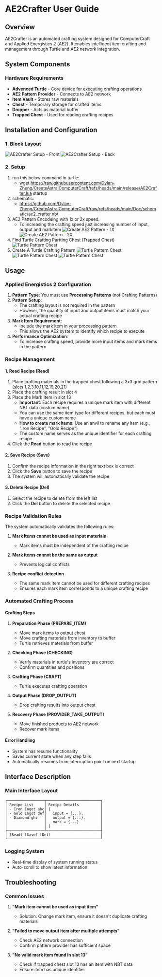 # AE2Crafter User Guide

## Overview

AE2Crafter is an automated crafting system designed for ComputerCraft and Applied Energistics 2 (AE2). It enables intelligent item crafting and management through Turtle and AE2 network integration.

## System Components

### Hardware Requirements
- **Advenced Turtle** - Core device for executing crafting operations
- **AE2 Pattern Provider** - Connects to AE2 network
- **Item Vault** - Stores raw materials
- **Chest** - Temporary storage for crafted items
- **Dropper** - Acts as material buffer
- **Trapped Chest** - Used for reading crafting recipes

## Installation and Configuration

### 1. Block Layout
![AE2Crafter Setup - Front](https://github.com/Dylan-Zheng/CreateAstralComputerCraft/blob/main/Doc/images/ae2crafter/AE2CrafterSetup-front.png?raw=true)
![AE2Crafter Setup - Back](https://github.com/Dylan-Zheng/CreateAstralComputerCraft/blob/main/Doc/images/ae2crafter/AE2CrafterSetup-back.png?raw=true)

### 2. Setup
1. run this below command in turtle:
   - wget https://raw.githubusercontent.com/Dylan-Zheng/CreateAstralComputerCraft/refs/heads/main/release/AE2Crafter.lua startup
2. schematic:
   - https://github.com/Dylan-Zheng/CreateAstralComputerCraft/raw/refs/heads/main/Doc/schematic/ae2_crafter.nbt
3. AE2 Pattern Encodeing with 1x or 2x speed. 
   - To increasing the crafting speed just increasing number of input, output and markitem
![Create AE2 Pattern - 1X](https://github.com/Dylan-Zheng/CreateAstralComputerCraft/blob/main/Doc/images/ae2crafter/PatternEncoding_1x_speed.png?raw=true)
![Create AE2 Pattern - 2X](https://github.com/Dylan-Zheng/CreateAstralComputerCraft/blob/main/Doc/images/ae2crafter/PatternEncoding_2x_speed.png?raw=true)
4. Find Turtle Crafting Partting Chest (Trapped Chest)
![Turtle Pattern Chest](https://github.com/Dylan-Zheng/CreateAstralComputerCraft/blob/main/Doc/images/ae2crafter/FindTrappedChest.png?raw=true)
5. Create A Turtle Crafting Pattern
![Turtle Pattern Chest](https://github.com/Dylan-Zheng/CreateAstralComputerCraft/blob/main/Doc/images/ae2crafter/CreateTurtlePatternA.png?raw=true)
![Turtle Pattern Chest](https://github.com/Dylan-Zheng/CreateAstralComputerCraft/blob/main/Doc/images/ae2crafter/CreateTurtlePatternB.png?raw=true)
![Turtle Pattern Chest](https://github.com/Dylan-Zheng/CreateAstralComputerCraft/blob/main/Doc/images/ae2crafter/CreateTurtlePatternC.png?raw=true)

## Usage

### Applied Energistics 2 Configuration

1. **Pattern Type**: You must use **Processing Patterns** (not Crafting Patterns)
2. **Pattern Setup**:
   - The crafting layout is not required in the pattern
   - However, the quantity of input and output items must match your actual crafting recipe
3. **Mark Item Requirement**: 
   - Include the mark item in your processing pattern
   - This allows the AE2 system to identify which recipe to execute
4. **Performance Optimization**: 
   - To increase crafting speed, provide more input items and mark items in the pattern

### Recipe Management

#### 1. Read Recipe (Read)
1. Place crafting materials in the trapped chest following a 3x3 grid pattern (slots 1,2,3,10,11,12,19,20,21)
2. Place the crafting result in slot 4
3. Place the Mark Item in slot 13
   - **Important**: Each recipe requires a unique mark item with different NBT data (custom name)
   - You can use the same item type for different recipes, but each must have a unique custom name
   - **How to create mark items**: Use an anvil to rename any item (e.g., "Iron Recipe", "Gold Recipe")
   - The custom name serves as the unique identifier for each crafting recipe 
4. Click the **Read** button to read the recipe

#### 2. Save Recipe (Save)
1. Confirm the recipe information in the right text box is correct
2. Click the **Save** button to save the recipe
3. The system will automatically validate the recipe

#### 3. Delete Recipe (Del)
1. Select the recipe to delete from the left list
2. Click the **Del** button to delete the selected recipe

### Recipe Validation Rules

The system automatically validates the following rules:

1. **Mark items cannot be used as input materials**
   - Mark items must be independent of the crafting recipe

2. **Mark items cannot be the same as output**
   - Prevents logical conflicts

3. **Recipe conflict detection**
   - The same mark item cannot be used for different crafting recipes
   - Ensures each mark item corresponds to a unique crafting recipe

### Automated Crafting Process

#### Crafting Steps
1. **Preparation Phase (PREPARE_ITEM)**
   - Move mark items to output chest
   - Move crafting materials from inventory to buffer
   - Turtle retrieves materials from buffer

2. **Checking Phase (CHECKING)**
   - Verify materials in turtle's inventory are correct
   - Confirm quantities and positions

3. **Crafting Phase (CRAFT)**
   - Turtle executes crafting operation

4. **Output Phase (DROP_OUTPUT)**
   - Drop crafting results into output chest

5. **Recovery Phase (PROVIDER_TAKE_OUTPUT)**
   - Move finished products to AE2 network
   - Recover mark items

#### Error Handling
- System has resume functionality
- Saves current state when any step fails
- Automatically resumes from interruption point on next startup

## Interface Description

### Main Interface Layout
```
┌─────────────────┬─────────────────────────┐
│ Recipe List     │ Recipe Details          │
│ - Iron Ingot abc│ {                       │
│ - Gold Ingot def│   input = {...},        │
│ - Diamond ghi   │   output = {...},       │
│                 │   mark = {...}          │
│                 │ }                       │
├─────────────────┴─────────────────────────┤
│ [Read] [Save] [Del]                       │
└───────────────────────────────────────────┘
```

### Logging System
- Real-time display of system running status
- Auto-scroll to show latest information

## Troubleshooting

### Common Issues

1. **"Mark item cannot be used as input item"**
   - Solution: Change mark item, ensure it doesn't duplicate crafting materials

2. **"Failed to move output item after multiple attempts"**
   - Check AE2 network connection
   - Confirm pattern provider has sufficient space

3. **"No valid mark item found in slot 13"**
   - Check if trapped chest slot 13 has an item with NBT data
   - Ensure item has unique identifier
   

